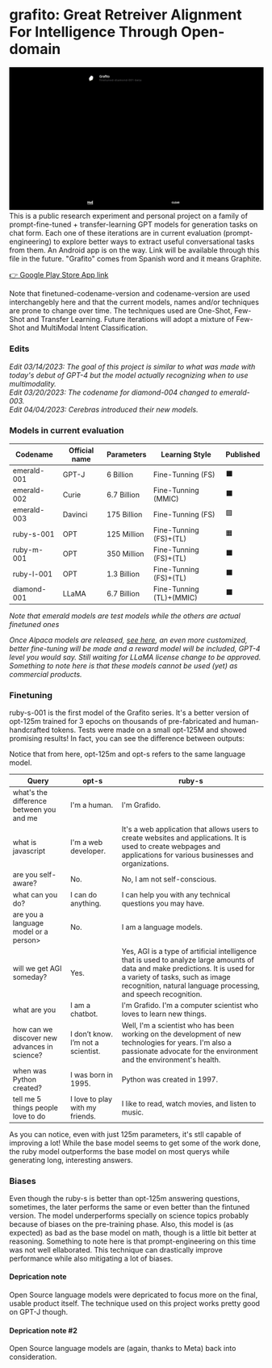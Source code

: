 # grafito: Great Retreiver Alignment For Intelligence Through Open-domain
![Alt Text](https://raw.githubusercontent.com/appvoid/grafito/1a5d76f45bb1ceb5ca012b6337072796df00c383/grafito.gif)
This is a public research experiment and personal project on a family of prompt-fine-tuned + transfer-learning GPT models for generation tasks on chat form. Each one of these iterations are in current evaluation (prompt-engineering) to explore better ways to extract useful conversational tasks from them. An Android app is on the way. Link will be available through this file in the future. "Grafito" comes from Spanish word and it means Graphite.

[👉 Google Play Store App link](https://play.google.com/store/apps/details?id=com.nohakcoffeeofficial.grafitoai)

Note that finetuned-codename-version and codename-version are used interchangebly here and that the current models, names and/or techniques are prone to change over time. The techniques used are One-Shot, Few-Shot and Transfer Learning. Future iterations will adopt a mixture of Few-Shot and MultiModal Intent Classification.

### Edits
*Edit 03/14/2023: The goal of this project is similar to what was made with today's debut of GPT-4 but the model actually recognizing when to use multimodality.*<br>
*Edit 03/20/2023: The codename for diamond-004 changed to emerald-003.*<br>
*Edit 04/04/2023: Cerebras introduced their new models.*

### Models in current evaluation
| Codename    |Official name| Parameters  |     Learning Style     | Published|
| ----------- | ----------- | ----------- | ---------------------- | -------- |
| emerald-001 | GPT-J       | 6 Billion   | Fine-Tunning (FS)      | ⬛       |
| emerald-002 | Curie       | 6.7 Billion | Fine-Tunning (MMIC)    | ⬛       |
| emerald-003 | Davinci     | 175 Billion | Fine-Tunning (FS)      | 🟩       |
| ruby-s-001  | OPT         | 125 Million | Fine-Tunning (FS)+(TL) | 🟧       |
| ruby-m-001  | OPT         | 350 Million | Fine-Tunning (FS)+(TL) | ⬛       |
| ruby-l-001  | OPT         | 1.3 Billion | Fine-Tunning (FS)+(TL) | ⬛       |
| diamond-001 | LLaMA       | 6.7 Billion | Fine-Tunning (TL)+(MMIC)| ⬛       |

*Note that emerald models are test models while the others are actual finetuned ones*

*Once Alpaca models are released, [see here](https://crfm.stanford.edu/2023/03/13/alpaca.html), an even more customized, better fine-tuning will be made and a reward model will be included, GPT-4 level you would say. Still waiting for LLaMA license change to be approved. Something to note here is that these models cannot be used (yet) as commercial products.*

### Finetuning 
ruby-s-001 is the first model of the Grafito series. It's a better version of opt-125m trained for 3 epochs on thousands of pre-fabricated and human-handcrafted tokens. Tests were made on a small opt-125M and showed promising results! In fact, you can see the difference between outputs:

Notice that from here, opt-125m and opt-s refers to the same language model.

|Query|opt-s|ruby-s|
|-----|--------|---------|
|what's the difference between you and me | I'm a human.| I'm Grafido.
| what is javascript| I'm a web developer.|It's a web application that allows users to create websites and applications. It is used to create webpages and applications for various businesses and organizations.
| are you self-aware?| No.| No, I am not self-conscious.
| what can you do?| I can do anything.| I can help you with any technical questions you may have.
|are you a language model or a person>| No.| I am a language models.
| will we get AGI someday?| Yes.| Yes, AGI is a type of artificial intelligence that is used to analyze large amounts of data and make predictions. It is used for a variety of tasks, such as image recognition, natural language processing, and speech recognition.
| what are you| I am a chatbot.| I'm Grafido. I'm a computer scientist who loves to learn new things.
|how can we discover new advances in science?| I don’t know. I’m not a scientist.| Well, I'm a scientist who has been working on the development of new technologies for years. I'm also a passionate advocate for the environment and the environment's health.
| when was Python created?| I was born in 1995.| Python was created in 1997.
| tell me 5 things people love to do| I love to play with my friends.| I like to read, watch movies, and listen to music.

As you can notice, even with just 125m parameters, it's stll capable of improving a lot! While the base model seems to get some of the work done, the ruby model outperforms the base model on most querys while generating long, interesting answers.

### Biases
Even though the ruby-s is better than opt-125m answering questions, sometimes, the later performs the same or even better than the fintuned version. The model underperforms specially on science topics probably because of biases on the pre-training phase. Also, this model is (as expected) as bad as the base model on math, though is a little bit better at reasoning. Something to note here is that prompt-engineering on this time was not well ellaborated. This technique can drastically improve performance while also mitigating a lot of biases.

#### Deprication note
Open Source language models were depricated to focus more on the final, usable product itself. The technique used on this project works pretty good on GPT-J though.

#### Deprication note #2
Open Source language models are (again, thanks to Meta) back into consideration.
